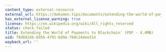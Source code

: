 ```yaml
---
content_type: external-resource
external_url: https://dokumen.tips/documents/extending-the-world-of-payments-to-blockchain.html?page=1
has_external_license_warning: true
license: https://en.wikipedia.org/wiki/All_rights_reserved
status: check_failed
title: Extending the World of Payments to Blockchain' (PDF - 4.4MB)
uid: f8d6824b-6956-4791-bd9a-789c24dee314
wayback_url: ''
---
```


